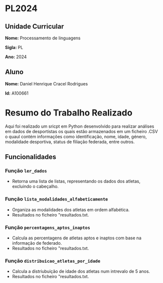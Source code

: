 # PL2024

## Unidade Curricular

**Nome:** Processamento de linguagens

**Sigla:** PL

**Ano:** 2024

## Aluno

**Nome:** Daniel Henrique Cracel Rodrigues

**Id:** A100661

# Resumo do Trabalho Realizado

Aqui foi realizado um sricpt em Python desenvolvido para realizar análises em dados de desportistas os quais estão armazenados em um ficheiro .CSV o quaul contém informações como identificação, nome, idade, género, modalidade desportiva, status de filiação federada, entre outros.

## Funcionalidades

### Função `ler_dados`

- Retorna uma lista de listas, representando os dados dos atletas, excluindo o cabeçalho.

### Função `lista_modalidades_alfabeticamente`

- Organiza as modalidades dos atletas em ordem alfabética.
- Resultados no ficheiro "resultados.txt.

### Função `percentagens_aptos_inaptos`

- Calcula as percentagens de atletas aptos e inaptos com base na informação de federado.
- Resultados no ficheiro "resultados.txt.

### Função `distribuicao_atletas_por_idade`

- Calcula a distriubuição de idade dos atletas num intrevalo de 5 anos.
- Resultados no ficheiro "resultados.txt.